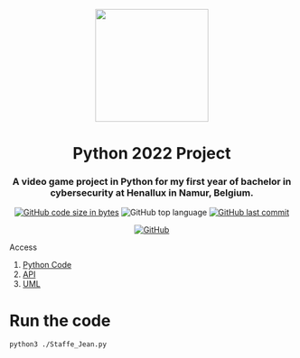 <p align="center">
  <img width="200" src="https://cdn.staffe.net/2vZTCNN9HQ.png">
</p>
<h1 align="center">Python 2022 Project</h1>
<h3 align="center">A video game project in Python for my first year of bachelor in cybersecurity at Henallux in Namur, Belgium.</h3>
<p align="center">
  <a href="https://github.com/IceroDev/Projet-Python2022"><img alt="GitHub code size in bytes" src="https://img.shields.io/github/languages/code-size/IceroDev/Projet-Python2022?style=for-the-badge"></a> <img alt="GitHub top language" src="https://img.shields.io/github/languages/top/IceroDev/Projet-Python2022?style=for-the-badge"> <a href="https://github.com/IceroDev/Projet-Python2022"><img alt="GitHub last commit" src="https://img.shields.io/github/last-commit/IceroDev/Projet-Python2022?style=for-the-badge"></a>
</p>
<p align="center"><a href="https://github.com/IceroDev/Projet-Python2022blob/main/LICENSE"><img alt="GitHub" src="https://img.shields.io/github/license/IceroDev/Projet-Python2022?style=for-the-badge"></a></p>

<p>Access</p>
<ol >
        <li><a href="https://github.com/IceroDev/GardenClash">Python Code</a></li>
        <li><a href="https://github.com/IceroDev/GardenClash/tree/website-api">API</a></li>
        <li><a href="https://github.com/IceroDev/GardenClash/tree/uml">UML</a></li>
  </ol>


<h1>Run the code</h1>
<code>python3 ./Staffe_Jean.py </code>
